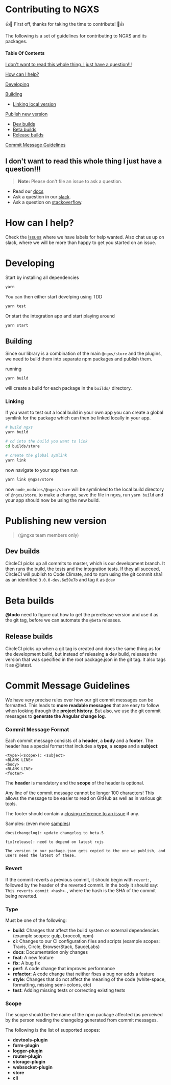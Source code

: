 # Contributing to NGXS

:+1::tada: First off, thanks for taking the time to contribute! :tada::+1:

The following is a set of guidelines for contributing to NGXS and its packages.

#### Table Of Contents

[I don't want to read this whole thing, I just have a question!!!](#i-dont-want-to-read-this-whole-thing-i-just-have-a-question)

[How can I help?](#how-can-I-help?)

[Developing](#developing)

[Building](#building)

- [Linking local version](#linking)

[Publish new version](#publishing-new-version)

- [Dev builds](#dev-builds)
- [Beta builds](#beta-builds)
- [Release builds](#release-builds)

[Commit Message Guidelines](#commit)

## I don't want to read this whole thing I just have a question!!!

> **Note:** Please don't file an issue to ask a question.

- Read our [docs](https://ngxs.gitbook.io/ngxs)
- Ask a question in our [slack](https://now-examples-slackin-eqzjxuxoem.now.sh/).
- Ask a question on [stackoverflow](https://stackoverflow.com/questions/tagged/ngxs).

# How can I help?

Check the [issues](https://github.com/ngxs/store/issues) where we have labels for help wanted.
Also chat us up on slack, where we will be more than happy to get you started on an issue.

# Developing

Start by installing all dependencies

```bash
yarn
```

You can then either start develping using TDD

```bash
yarn test
```

Or start the integration app and start playing around

```bash
yarn start
```

## Building

Since our library is a combination of the main `@ngxs/store` and the plugins, we need to build them into separate npm packages and publish them.

running

```bash
yarn build
```

will create a build for each package in the `builds/` directory.

### Linking

If you want to test out a local build in your own app you can create a global symlink for the package which can then be linked locally in your app.

```bash
# build ngxs
yarn build

# cd into the build you want to link
cd builds/store

# create the global symlink
yarn link
```

now navigate to your app then run

```bash
yarn link @ngxs/store
```

now `node_modules/@ngxs/store` will be symlinked to the local build directory of `@ngxs/store`.
to make a change, save the file in ngxs, run `yarn build` and your app should now be using the new build.

# Publishing new version

> (@ngxs team members only)

## Dev builds

CircleCI picks up all commits to master, which is our development branch. It then runs the build, the tests and the integration tests. If they all succeed,
CircleCI will publish to Code Climate, and to npm using the git commit sha1 as an identified `3.0.0-dev.6e59e7b` and tag it as `@dev`

# Beta builds

**@todo** need to figure out how to get the prerelease version and use it as the git tag, before we can automate the `@beta` releases.

## Release builds

CircleCI picks up when a git tag is created and does the same thing as for the development build, but instead of releasing a dev build,
releases the version that was specified in the root package.json in the git tag. It also tags it as @latest.

# <a name="commit"></a> Commit Message Guidelines

We have very precise rules over how our git commit messages can be formatted. This leads to **more
readable messages** that are easy to follow when looking through the **project history**. But also,
we use the git commit messages to **generate the Angular change log**.

### Commit Message Format

Each commit message consists of a **header**, a **body** and a **footer**. The header has a special
format that includes a **type**, a **scope** and a **subject**:

```
<type>(<scope>): <subject>
<BLANK LINE>
<body>
<BLANK LINE>
<footer>
```

The **header** is mandatory and the **scope** of the header is optional.

Any line of the commit message cannot be longer 100 characters! This allows the message to be easier
to read on GitHub as well as in various git tools.

The footer should contain a [closing reference to an issue](https://help.github.com/articles/closing-issues-via-commit-messages/) if any.

Samples: (even more [samples](https://github.com/ngxs/store/commits/master))

```
docs(changelog): update changelog to beta.5
```

```
fix(release): need to depend on latest rxjs

The version in our package.json gets copied to the one we publish, and users need the latest of these.
```

### Revert

If the commit reverts a previous commit, it should begin with `revert:`, followed by the header of the reverted commit. In the body it should say: `This reverts commit <hash>.`, where the hash is the SHA of the commit being reverted.

### Type

Must be one of the following:

- **build**: Changes that affect the build system or external dependencies (example scopes: gulp, broccoli, npm)
- **ci**: Changes to our CI configuration files and scripts (example scopes: Travis, Circle, BrowserStack, SauceLabs)
- **docs**: Documentation only changes
- **feat**: A new feature
- **fix**: A bug fix
- **perf**: A code change that improves performance
- **refactor**: A code change that neither fixes a bug nor adds a feature
- **style**: Changes that do not affect the meaning of the code (white-space, formatting, missing semi-colons, etc)
- **test**: Adding missing tests or correcting existing tests

### Scope

The scope should be the name of the npm package affected (as perceived by the person reading the changelog generated from commit messages.

The following is the list of supported scopes:

- **devtools-plugin**
- **form-plugin**
- **logger-plugin**
- **router-plugin**
- **storage-plugin**
- **websocket-plugin**
- **store**
- **cli**
